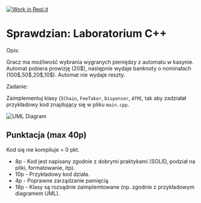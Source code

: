 [![Work in Repl.it](https://classroom.github.com/assets/work-in-replit-14baed9a392b3a25080506f3b7b6d57f295ec2978f6f33ec97e36a161684cbe9.svg)](https://classroom.github.com/online_ide?assignment_repo_id=3002063&assignment_repo_type=AssignmentRepo)

# Sprawdzian: Laboratorium C++  

Opis:

Gracz ma możliwość wybrania wygranych pieniędzy z automatu w kasynie.
Automat pobiera prowizję (20\$), następnie wydaje banknoty o nominałach (100\$,50\$,20\$,10\$).
Automat nie wydaje reszty.

Zadanie:

Zaimplementuj klasy (`IChain`, `FeeTaker`, `Dispenser`, `ATM`), tak aby zadziałał przykładowy kod znajdujący się w pliku `main.cpp`.


![UML Diagram](uml_chain_pattern.png "Img Text")


## Punktacja (max 40p)

Kod się nie kompiluje = 0 pkt.

 * 8p - Kod jest napisany zgodnie z dobrymi praktykami (SOLID, podział na pliki, formatowanie, itp).
 * 10p - Przykładowy kod działa.
 * 4p - Poprawne zarządzanie pamięcią.
 * 18p - Klasy są rozsądnie zaimplemtowane (np. zgodnie z przykładowym diagramem UML).
